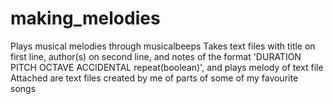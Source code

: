 # making_melodies
Plays musical melodies through musicalbeeps 
Takes text files with title on first line, author(s) on second line, and notes of the format 'DURATION PITCH OCTAVE ACCIDENTAL repeat(boolean)', and plays melody of text file
Attached are text files created by me of parts of some of my favourite songs
